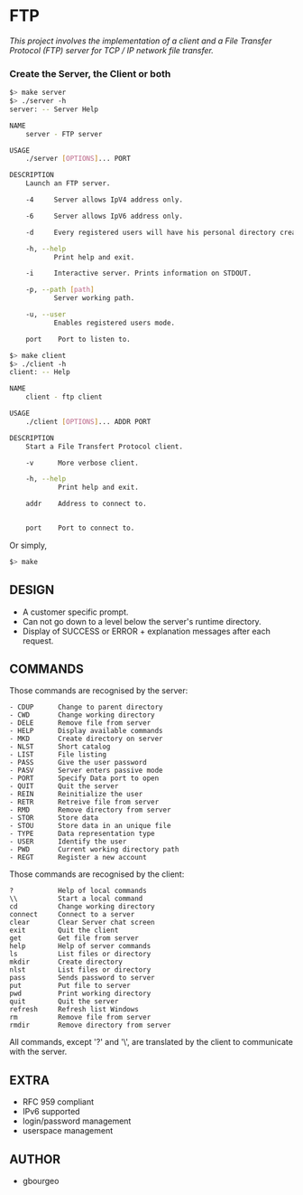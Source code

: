 # FTP
*This project involves the implementation of a client and a File Transfer Protocol (FTP) server for TCP / IP network file transfer.*


### Create the Server, the Client or both
```sh
$> make server
$> ./server -h
server: -- Server Help

NAME
	server - FTP server

USAGE
	./server [OPTIONS]... PORT

DESCRIPTION
	Launch an FTP server.

	-4	   Server allows IpV4 address only.

	-6	   Server allows IpV6 address only.

	-d	   Every registered users will have his personal directory created. Works only with -u.

	-h, --help
		   Print help and exit.

	-i	   Interactive server. Prints information on STDOUT.

	-p, --path [path]
		   Server working path.

	-u, --user
		   Enables registered users mode.

	port	Port to listen to.
```
```sh
$> make client
$> ./client -h
client: -- Help

NAME
	client - ftp client

USAGE
	./client [OPTIONS]... ADDR PORT

DESCRIPTION
	Start a File Transfert Protocol client.

	-v	    More verbose client.

	-h, --help
		    Print help and exit.

	addr	Address to connect to.


	port	Port to connect to.
```
 Or simply,
```sh
$> make
```

## DESIGN
- A customer specific prompt.
- Can not go down to a level below the server's runtime directory.
- Display of SUCCESS or ERROR + explanation messages after each request.

## COMMANDS
Those commands are recognised by the server:
```
- CDUP		Change to parent directory
- CWD		Change working directory
- DELE		Remove file from server
- HELP		Display available commands
- MKD		Create directory on server
- NLST		Short catalog
- LIST		File listing
- PASS		Give the user password
- PASV		Server enters passive mode
- PORT		Specify Data port to open
- QUIT		Quit the server
- REIN		Reinitialize the user
- RETR		Retreive file from server
- RMD		Remove directory from server
- STOR		Store data
- STOU		Store data in an unique file
- TYPE		Data representation type
- USER		Identify the user
- PWD		Current working directory path
- REGT		Register a new account
```

Those commands are recognised by the client:
```
?			Help of local commands
\\			Start a local command
cd			Change working directory
connect		Connect to a server
clear		Clear Server chat screen
exit		Quit the client
get			Get file from server
help		Help of server commands
ls			List files or directory
mkdir		Create directory
nlst		List files or directory
pass		Sends password to server
put			Put file to server
pwd			Print working directory
quit		Quit the server
refresh		Refresh list Windows
rm			Remove file from server
rmdir		Remove directory from server
```
All commands, except '?' and '\\', are translated by the client to
communicate with the server.

## EXTRA
- RFC 959 compliant
- IPv6 supported
- login/password management
- userspace management

## AUTHOR
- gbourgeo

